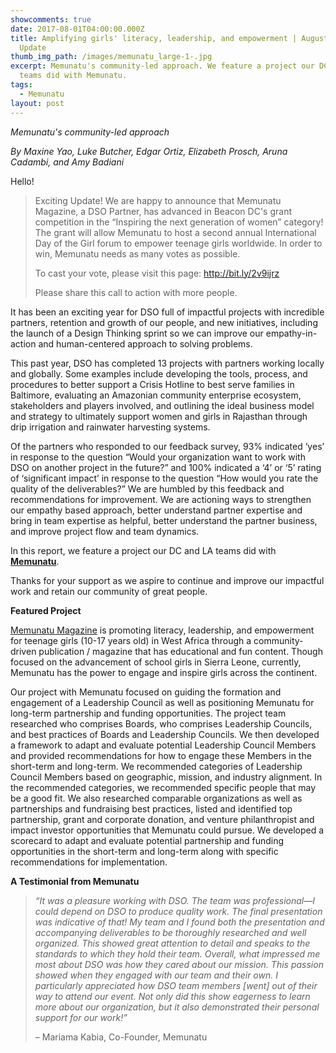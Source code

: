 ```yaml
---
showcomments: true
date: 2017-08-01T04:00:00.000Z
title: Amplifying girls' literacy, leadership, and empowerment | August 2017 DSO
  Update
thumb_img_path: /images/memunatu_large-1-.jpg
excerpt: Memunatu's community-led approach. We feature a project our DC and LA
  teams did with Memunatu.
tags:
  - Memunatu
layout: post
---
```

*Memunatu's community-led approach*

*By Maxine Yao, Luke Butcher, Edgar Ortiz, Elizabeth Prosch, Aruna Cadambi, and Amy Badiani*

Hello!

> Exciting Update! We are happy to announce that Memunatu Magazine, a DSO Partner, has advanced in Beacon DC's grant competition in the “Inspiring the next generation of women” category! The grant will allow Memunatu to host a second annual International Day of the Girl forum to empower teenage girls worldwide. In order to win, Memunatu needs as many votes as possible.
>
> To cast your vote, please visit this page: <http://bit.ly/2v9ijrz>
>
> Please share this call to action with more people.

It has been an exciting year for DSO full of impactful projects with incredible partners, retention and growth of our people, and new initiatives, including the launch of a Design Thinking sprint so we can improve our empathy-in-action and human-centered approach to solving problems.

This past year, DSO has completed 13 projects with partners working locally and globally. Some examples include developing the tools, process, and procedures to better support a Crisis Hotline to best serve families in Baltimore, evaluating an Amazonian community enterprise ecosystem, stakeholders and players involved, and outlining the ideal business model and strategy to ultimately support women and girls in Rajasthan through drip irrigation and rainwater harvesting systems.

Of the partners who responded to our feedback survey, 93% indicated ‘yes’ in response to the question “Would your organization want to work with DSO on another project in the future?” and 100% indicated a ‘4’ or ‘5’ rating of ‘significant impact’ in response to the question “How would you rate the quality of the deliverables?” We are humbled by this feedback and recommendations for improvement. We are actioning ways to strengthen our empathy based approach, better understand partner expertise and bring in team expertise as helpful, better understand the partner business, and improve project flow and team dynamics.

In this report, we feature a project our DC and LA teams did with **[Memunatu](https://www.dsoglobal.org/posts/memunatu/index.html)**.

Thanks for your support as we aspire to continue and improve our impactful work and retain our community of great people.

**Featured Project**

[Memunatu Magazine](http://memunatumagazine.com/) is promoting literacy, leadership, and empowerment for teenage girls (10-17 years old) in West Africa through a community-driven publication / magazine that has educational and fun content. Though focused on the advancement of school girls in Sierra Leone, currently, Memunatu has the power to engage and inspire girls across the continent.

Our project with Memunatu focused on guiding the formation and engagement of a Leadership Council as well as positioning Memunatu for long-term partnership and funding opportunities. The project team researched who comprises Boards, who comprises Leadership Councils, and best practices of Boards and Leadership Councils. We then developed a framework to adapt and evaluate potential Leadership Council Members and provided recommendations for how to engage these Members in the short-term and long-term. We recommended categories of Leadership Council Members based on geographic, mission, and industry alignment. In the recommended categories, we recommended specific people that may be a good fit. We also researched comparable organizations as well as partnerships and fundraising best practices, listed and identified top partnership, grant and corporate donation, and venture philanthropist and impact investor opportunities that Memunatu could pursue. We developed a scorecard to adapt and evaluate potential partnership and funding opportunities in the short-term and long-term along with specific recommendations for implementation.

**A Testimonial from Memunatu**

> *“It was a pleasure working with DSO. The team was professional—I could depend on DSO to produce quality work. The final presentation was indicative of that! My team and I found both the presentation and accompanying deliverables to be thoroughly researched and well organized. This showed great attention to detail and speaks to the standards to which they hold their team. Overall, what impressed me most about DSO was how they cared about our mission. This passion showed when they engaged with our team and their own. I particularly appreciated how DSO team members \[went] out of their way to attend our event. Not only did this show eagerness to learn more about our organization, but it also demonstrated their personal support for our work!”*
>
> – Mariama Kabia, Co-Founder, Memunatu